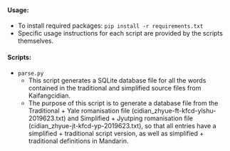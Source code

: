 #### Usage:
- To install required packages: `pip install -r requirements.txt`
- Specific usage instructions for each script are provided by the scripts themselves.

#### Scripts:
- `parse.py`
  - This script generates a SQLite database file for all the words contained in the traditional and simplified source files from Kaifangcidian.
  - The purpose of this script is to generate a database file from the Traditional + Yale romanisation file (cidian_zhyue-ft-kfcd-ylshu-2019623.txt) and Simplified + Jyutping romanisation file (cidian_zhyue-jt-kfcd-yp-2019623.txt), so that all entries have a simplified + traditional script version, as well as simplified + traditional definitions in Mandarin.
